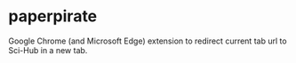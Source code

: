 # paperpirate

Google Chrome (and Microsoft Edge) extension to redirect current tab url to Sci-Hub in a new tab.
